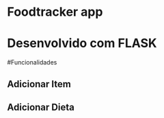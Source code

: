 # Foodtracker app 


# Desenvolvido com FLASK

#Funcionalidades
 ## Adicionar Item
 ## Adicionar Dieta
 
